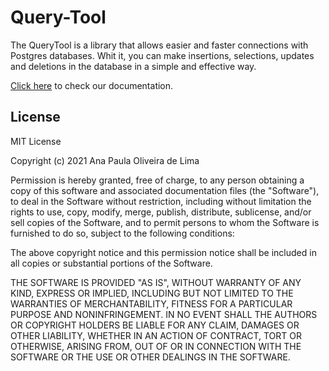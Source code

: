 # Query-Tool
The QueryTool is a library that allows easier and faster connections with Postgres databases. Whit it, you can make insertions, selections, updates and deletions in the database in a simple and effective way.

[Click here](https://github.com/anapolima/Query-Tool/wiki) to check our documentation.

## License
MIT License

Copyright (c) 2021 Ana Paula Oliveira de Lima

Permission is hereby granted, free of charge, to any person obtaining a copy
of this software and associated documentation files (the "Software"), to deal
in the Software without restriction, including without limitation the rights
to use, copy, modify, merge, publish, distribute, sublicense, and/or sell
copies of the Software, and to permit persons to whom the Software is
furnished to do so, subject to the following conditions:

The above copyright notice and this permission notice shall be included in all
copies or substantial portions of the Software.

THE SOFTWARE IS PROVIDED "AS IS", WITHOUT WARRANTY OF ANY KIND, EXPRESS OR
IMPLIED, INCLUDING BUT NOT LIMITED TO THE WARRANTIES OF MERCHANTABILITY,
FITNESS FOR A PARTICULAR PURPOSE AND NONINFRINGEMENT. IN NO EVENT SHALL THE
AUTHORS OR COPYRIGHT HOLDERS BE LIABLE FOR ANY CLAIM, DAMAGES OR OTHER
LIABILITY, WHETHER IN AN ACTION OF CONTRACT, TORT OR OTHERWISE, ARISING FROM,
OUT OF OR IN CONNECTION WITH THE SOFTWARE OR THE USE OR OTHER DEALINGS IN THE
SOFTWARE.
